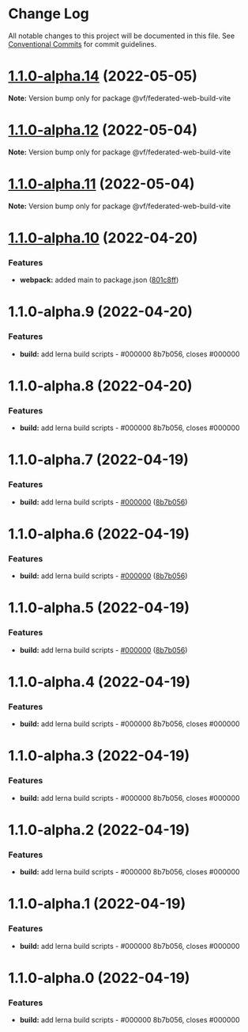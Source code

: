 # Change Log

All notable changes to this project will be documented in this file.
See [Conventional Commits](https://conventionalcommits.org) for commit guidelines.

# [1.1.0-alpha.14](https://vfuk-digital.visualstudio.com/Digital/_git/lib-web-federation-utils/compare/@vf/federated-web-build-vite@1.1.0-alpha.11...@vf/federated-web-build-vite@1.1.0-alpha.14) (2022-05-05)

**Note:** Version bump only for package @vf/federated-web-build-vite





# [1.1.0-alpha.12](https://vfuk-digital.visualstudio.com/Digital/_git/lib-web-federation-utils/compare/@vf/federated-web-build-vite@1.1.0-alpha.11...@vf/federated-web-build-vite@1.1.0-alpha.12) (2022-05-04)

**Note:** Version bump only for package @vf/federated-web-build-vite





# [1.1.0-alpha.11](https://vfuk-digital.visualstudio.com/Digital/_git/lib-web-federation-utils/compare/@vf/federated-web-build-vite@1.1.0-alpha.10...@vf/federated-web-build-vite@1.1.0-alpha.11) (2022-05-04)

**Note:** Version bump only for package @vf/federated-web-build-vite





# [1.1.0-alpha.10](https://vfuk-digital.visualstudio.com/Digital/_git/lib-web-federation-utils/compare/@vf/federated-web-build-vite@1.1.0-alpha.9...@vf/federated-web-build-vite@1.1.0-alpha.10) (2022-04-20)


### Features

* **webpack:** added main to package.json ([801c8ff](https://vfuk-digital.visualstudio.com/Digital/_git/lib-web-federation-utils/commits/801c8ff064c9879da37c17fd647b24e6a6c0226a))





# 1.1.0-alpha.9 (2022-04-20)


### Features

* **build:** add lerna build scripts - #000000 8b7b056, closes #000000





# 1.1.0-alpha.8 (2022-04-20)


### Features

* **build:** add lerna build scripts - #000000 8b7b056, closes #000000





# 1.1.0-alpha.7 (2022-04-19)


### Features

* **build:** add lerna build scripts - [#000000](https://vfuk-digital.visualstudio.com/Digital/_git/lib-web-federation-utils/issues/000000) ([8b7b056](https://vfuk-digital.visualstudio.com/Digital/_git/lib-web-federation-utils/commits/8b7b0560d2d7a500d1292261b3a4f05089801f2e))





# 1.1.0-alpha.6 (2022-04-19)


### Features

* **build:** add lerna build scripts - [#000000](https://vfuk-digital.visualstudio.com/Digital/_git/lib-web-federation-utils/issues/000000) ([8b7b056](https://vfuk-digital.visualstudio.com/Digital/_git/lib-web-federation-utils/commits/8b7b0560d2d7a500d1292261b3a4f05089801f2e))





# 1.1.0-alpha.5 (2022-04-19)


### Features

* **build:** add lerna build scripts - [#000000](https://dev.azure.com/vfuk-digital/Digital/_git/lib-web-federation-utils/issues/000000) ([8b7b056](https://dev.azure.com/vfuk-digital/Digital/_git/lib-web-federation-utils/commits/8b7b0560d2d7a500d1292261b3a4f05089801f2e))





# 1.1.0-alpha.4 (2022-04-19)


### Features

* **build:** add lerna build scripts - #000000 8b7b056, closes #000000





# 1.1.0-alpha.3 (2022-04-19)


### Features

* **build:** add lerna build scripts - #000000 8b7b056, closes #000000





# 1.1.0-alpha.2 (2022-04-19)


### Features

* **build:** add lerna build scripts - #000000 8b7b056, closes #000000





# 1.1.0-alpha.1 (2022-04-19)


### Features

* **build:** add lerna build scripts - #000000 8b7b056, closes #000000





# 1.1.0-alpha.0 (2022-04-19)


### Features

* **build:** add lerna build scripts - #000000 8b7b056, closes #000000
